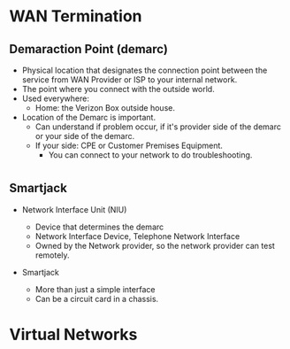 # WAN Termination

## Demaraction Point (demarc)

- Physical location that designates the connection point between the service from WAN Provider or ISP to your internal network.
- The point where you connect with the outside world.
- Used everywhere:
  - Home: the Verizon Box outside house.
- Location of the Demarc is important.
  - Can understand if problem occur, if it's provider side of the demarc or your side of the demarc.
  - If your side: CPE or Customer Premises Equipment.
    - You can connect to your network to do troubleshooting.

#
   
## Smartjack

- Network Interface Unit (NIU)
  - Device that determines the demarc
  - Network Interface Device, Telephone Network Interface
  - Owned by the Network provider, so the network provider can test remotely.
 
- Smartjack
  - More than just a simple interface
  - Can be a circuit card in a chassis.

#

# Virtual Networks

